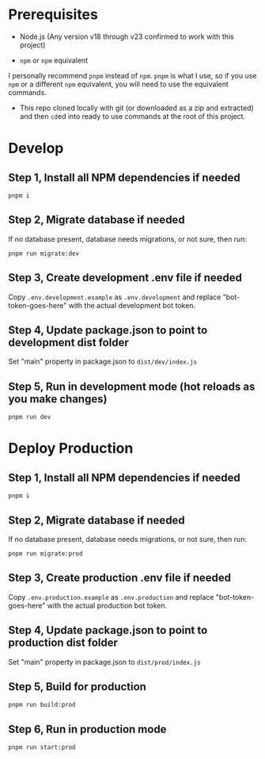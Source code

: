 # Prerequisites
- Node.js (Any version v18 through v23 confirmed to work with this project)

- `npm` or `npm` equivalent

I personally recommend `pnpm` instead of `npm`. `pnpm` is what I use, so if you use `npm` or a different `npm` equivalent, you will need to use the equivalent commands.

- This repo cloned locally with git (or downloaded as a zip and extracted) and then `cd`ed into ready to use commands at the root of this project.
# Develop

## Step 1, Install all NPM dependencies if needed
```
pnpm i
```

## Step 2, Migrate database if needed
If no database present, database needs migrations, or not sure, then run:
```
pnpm run migrate:dev
```

## Step 3, Create development .env file if needed
Copy `.env.development.example` as `.env.development` and replace "bot-token-goes-here" with the actual development bot token.

## Step 4, Update package.json to point to development dist folder
Set "main" property in package.json to `dist/dev/index.js`

## Step 5, Run in development mode (hot reloads as you make changes)
```
pnpm run dev
```


# Deploy Production

## Step 1, Install all NPM dependencies if needed
```
pnpm i
```

## Step 2, Migrate database if needed
If no database present, database needs migrations, or not sure, then run:
```
pnpm run migrate:prod
```

## Step 3, Create production .env file if needed
Copy `.env.production.example` as `.env.production` and replace "bot-token-goes-here" with the actual production bot token.

## Step 4, Update package.json to point to production dist folder
Set "main" property in package.json to `dist/prod/index.js`

## Step 5, Build for production
```
pnpm run build:prod
```

## Step 6, Run in production mode
```
pnpm run start:prod
```